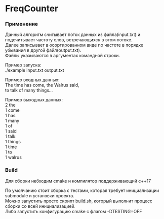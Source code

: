 # FreqCounter

### Применение

Данный алгоритм считывает поток данных из файла(input.txt) и подсчитывает частоту слов, встречающихся в этом потоке.\
Далее записывает в осортированном виде по частоте в порядке убывания в другой файл(output.txt).\
Файлы указываются в аргументах командной строки.

Пример запуска: \
./example input.txt output.txt

Пример входных данных: \
The time has come, the Walrus said,\
to talk of many things...

Пример выходных данных:\
  2 the\
  1 come\
  1 has\
  1 many\
  1 of\
  1 said\
  1 talk\
  1 things\
  1 time\
  1 to\
  1 walrus
  
### Build

Для сборки небходим cmake и компилятор поддерживающий c++17

По умолчанию стоит сборка с тестами, которая требует инициализации submodule и установки проекта.\
Можно запустить просто скрипт build.sh, который выполнит процесс сборки со всей инициализацией.\
Либо запустить конфигурацию cmake с флагом -DTESTING=OFF
